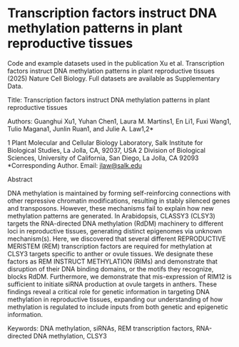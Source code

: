# Transcription factors instruct DNA methylation patterns in plant reproductive tissues
Code and example datasets used in the publication Xu et al. Transcription factors instruct DNA methylation patterns in plant reproductive tissues (2025) Nature Cell Biology. Full datasets are available as Supplementary Data.

Title: Transcription factors instruct DNA methylation patterns in plant reproductive tissues

Authors: Guanghui Xu1, Yuhan Chen1, Laura M. Martins1, En Li1, Fuxi Wang1, Tulio Magana1, Junlin Ruan1, and Julie A. Law1,2*

1 Plant Molecular and Cellular Biology Laboratory, Salk Institute for Biological Studies, La Jolla, CA, 92037, USA
2 Division of Biological Sciences, University of California, San Diego, La Jolla, CA 92093
*Corresponding Author. Email: jlaw@salk.edu


Abstract

DNA methylation is maintained by forming self-reinforcing connections with other repressive chromatin modifications, resulting in stably silenced genes and transposons. However, these mechanisms fail to explain how new methylation patterns are generated. In Arabidopsis, CLASSY3 (CLSY3) targets the RNA-directed DNA methylation (RdDM) machinery to different loci in reproductive tissues, generating distinct epigenomes via unknown mechanism(s). Here, we discovered that several different REPRODUCTIVE MERISTEM (REM) transcription factors are required for methylation at CLSY3 targets specific to anther or ovule tissues. We designate these factors as REM INSTRUCT METHYLATION (RIMs) and demonstrate that disruption of their DNA binding domains, or the motifs they recognize, blocks RdDM. Furthermore, we demonstrate that mis-expression of RIM12 is sufficient to initiate siRNA production at ovule targets in anthers. These findings reveal a critical role for genetic information in targeting DNA methylation in reproductive tissues, expanding our understanding of how methylation is regulated to include inputs from both genetic and epigenetic information.

Keywords: DNA methylation, siRNAs, REM transcription factors, RNA-directed DNA methylation, CLSY3 
